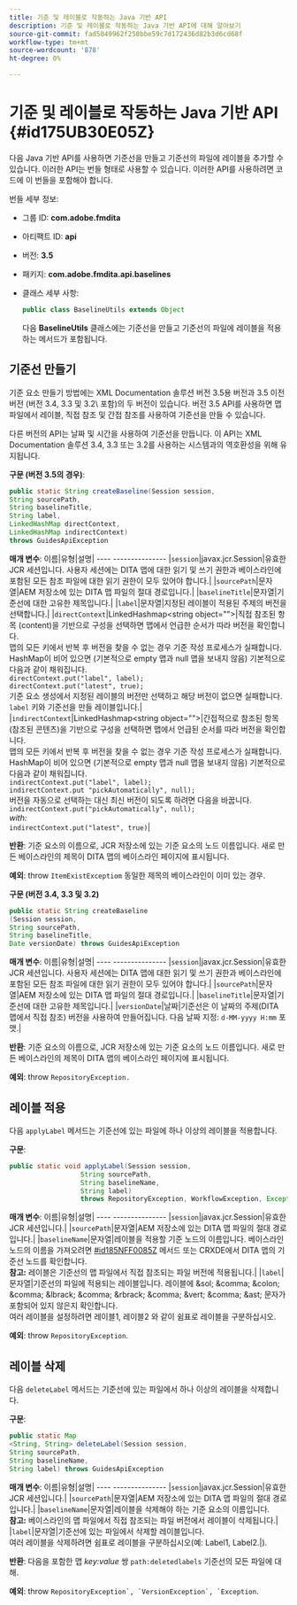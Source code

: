 ```yaml
---
title: 기준 및 레이블로 작동하는 Java 기반 API
description: 기준 및 레이블로 작동하는 Java 기반 API에 대해 알아보기
source-git-commit: fad5049962f258bbe59c7d172436d82b3d6cd68f
workflow-type: tm+mt
source-wordcount: '878'
ht-degree: 0%

---
```



# 기준 및 레이블로 작동하는 Java 기반 API {#id175UB30E05Z}

다음 Java 기반 API를 사용하면 기준선을 만들고 기준선의 파일에 레이블을 추가할 수 있습니다. 이러한 API는 번들 형태로 사용할 수 있습니다. 이러한 API를 사용하려면 코드에 이 번들을 포함해야 합니다.

번들 세부 정보:

- 그룹 ID: **com.adobe.fmdita**

- 아티팩트 ID: **api**

- 버전: **3.5**

- 패키지: **com.adobe.fmdita.api.baselines**

- 클래스 세부 사항:

  ```JAVA
  public class BaselineUtils extends Object
  ```

  다음 **BaselineUtils** 클래스에는 기준선을 만들고 기준선의 파일에 레이블을 적용하는 메서드가 포함됩니다.


## 기준선 만들기

기준 요소 만들기 방법에는 XML Documentation 솔루션 버전 3.5용 버전과 3.5 이전 버전 \(버전 3.4, 3.3 및 3.2\ 포함)의 두 버전이 있습니다. 버전 3.5 API를 사용하면 맵 파일에서 레이블, 직접 참조 및 간접 참조를 사용하여 기준선을 만들 수 있습니다.

다른 버전의 API는 날짜 및 시간을 사용하여 기준선을 만듭니다. 이 API는 XML Documentation 솔루션 3.4, 3.3 또는 3.2를 사용하는 시스템과의 역호환성을 위해 유지됩니다.

**구문 \(버전 3.5의 경우\)**:

```JAVA
public static String createBaseline(Session session, 
String sourcePath, 
String baselineTitle, 
String label, 
LinkedHashMap directContext, 
LinkedHashMap indirectContext) 
throws GuidesApiException
```

**매개 변수**: 이름|유형|설명| ---- --------------- |`session`|javax.jcr.Session|유효한 JCR 세션입니다. 사용자 세션에는 DITA 맵에 대한 읽기 및 쓰기 권한과 베이스라인에 포함된 모든 참조 파일에 대한 읽기 권한이 모두 있어야 합니다.| |`sourcePath`|문자열|AEM 저장소에 있는 DITA 맵 파일의 절대 경로입니다.| |`baselineTitle`|문자열|기준선에 대한 고유한 제목입니다.| |`label`|문자열|지정된 레이블이 적용된 주제의 버전을 선택합니다.| |`directContext`|LinkedHashmap&lt;string object=&quot;&quot;>|직접 참조된 항목 \(content\)을 기반으로 구성을 선택하면 맵에서 언급한 순서가 따라 버전을 확인합니다. <br> 맵의 모든 키에서 반복 후 버전을 찾을 수 없는 경우 기준 작성 프로세스가 실패합니다. <br> HashMap이 비어 있으면 \(기본적으로 empty 맵과 null 맵을 보내지 않음\) 기본적으로 다음과 같이 채워집니다. <br>`directContext.put("label", label);` <br> `directContext.put("latest", true);` <br> 기준 요소 생성에서 지정된 레이블의 버전만 선택하고 해당 버전이 없으면 실패합니다. `label` 키와 기준선을 만들 레이블입니다.| |`indirectContext`|LinkedHashmap&lt;string object=&quot;&quot;>|간접적으로 참조된 항목 \(참조된 콘텐츠\)을 기반으로 구성을 선택하면 맵에서 언급된 순서를 따라 버전을 확인합니다. <br> 맵의 모든 키에서 반복 후 버전을 찾을 수 없는 경우 기준 작성 프로세스가 실패합니다. <br> HashMap이 비어 있으면 \(기본적으로 empty 맵과 null 맵을 보내지 않음\) 기본적으로 다음과 같이 채워집니다. <br>`indirectContext.put("label", label);` <br>`indirectContext.put "pickAutomatically", null);` <br> 버전을 자동으로 선택하는 대신 최신 버전이 되도록 하려면 다음을 바꿉니다. <br>`indirectContext.put("pickAutomatically", null);` <br> _with:_ <br>`indirectContext.put("latest", true)`|

**반환**: 기준 요소의 이름으로, JCR 저장소에 있는 기준 요소의 노드 이름입니다. 새로 만든 베이스라인의 제목이 DITA 맵의 베이스라인 페이지에 표시됩니다.

**예외**: throw ``ItemExistExceptiom`` 동일한 제목의 베이스라인이 이미 있는 경우.

**구문 \(버전 3.4, 3.3 및 3.2\)**

```JAVA
public static String createBaseline
(Session session, 
String sourcePath, 
String baselineTitle, 
Date versionDate) throws GuidesApiException
```

**매개 변수**: 이름|유형|설명| ---- --------------- |`session`|javax.jcr.Session|유효한 JCR 세션입니다. 사용자 세션에는 DITA 맵에 대한 읽기 및 쓰기 권한과 베이스라인에 포함된 모든 참조 파일에 대한 읽기 권한이 모두 있어야 합니다.| |``sourcePath``|문자열|AEM 저장소에 있는 DITA 맵 파일의 절대 경로입니다.| |`baselineTitle`|문자열|기준선에 대한 고유한 제목입니다.| |`versionDate`|날짜|기준선은 이 날짜의 주제\(DITA 맵에서 직접 참조\) 버전을 사용하여 만들어집니다. 다음 날짜 지정: `d-MM-yyyy H:mm` 포맷.|

**반환**: 기준 요소의 이름으로, JCR 저장소에 있는 기준 요소의 노드 이름입니다. 새로 만든 베이스라인의 제목이 DITA 맵의 베이스라인 페이지에 표시됩니다.

**예외**: throw ``RepositoryException.``

## 레이블 적용

다음 ``applyLabel`` 메서드는 기준선에 있는 파일에 하나 이상의 레이블을 적용합니다.

**구문**:

```JAVA
public static void applyLabel(Session session,
                  String sourcePath,
                  String baselineName,
                  String label)
                  throws RepositoryException, WorkflowException, Exception
```

**매개 변수**: 이름|유형|설명| ---- --------------- |`session`|javax.jcr.Session|유효한 JCR 세션입니다.| |`sourcePath`|문자열|AEM 저장소에 있는 DITA 맵 파일의 절대 경로입니다.| |``baselineName``|문자열|레이블을 적용할 기준 노드의 이름입니다. 베이스라인 노드의 이름을 가져오려면 [\#id185NFF0085Z](#id185NFF0085Z) 메서드 또는 CRXDE에서 DITA 맵의 기준선 노드를 확인합니다.<br> **참고:** 레이블은 기준선의 맵 파일에서 직접 참조되는 파일 버전에 적용됩니다.| |`label`|문자열|기준선의 파일에 적용되는 레이블입니다. 레이블에 &amp;sol; &amp;comma; &amp;colon; &amp;comma; &amp;lbrack; &amp;comma; &amp;rbrack; &amp;comma; &amp;vert; &amp;comma; &amp;ast; 문자가 포함되어 있지 않은지 확인합니다. <br> 여러 레이블을 설정하려면 레이블1, 레이블2 와 같이 쉼표로 레이블을 구분하십시오.

**예외**: throw `RepositoryException`.

## 레이블 삭제

다음 ``deleteLabel`` 메서드는 기준선에 있는 파일에서 하나 이상의 레이블을 삭제합니다.

**구문**:

```JAVA
public static Map
<String, String> deleteLabel(Session session, 
String sourcePath, 
String baselineName, 
String label) throws GuidesApiException
```

**매개 변수**: 이름|유형|설명| ---- --------------- |`session`|javax.jcr.Session|유효한 JCR 세션입니다.| |`sourcePath`|문자열|AEM 저장소에 있는 DITA 맵 파일의 절대 경로입니다.| |`baselineName`|문자열|레이블을 삭제해야 하는 기준 요소의 이름입니다. <br> **참고:** 베이스라인의 맵 파일에서 직접 참조되는 파일 버전에서 레이블이 삭제됩니다.| |`label`|문자열|기준선에 있는 파일에서 삭제할 레이블입니다. <br> 여러 레이블을 삭제하려면 쉼표로 레이블을 구분하십시오(예: Label1, Label2.|).

**반환**: 다음을 포함한 맵 *key:value* 쌍 `path:deletedlabels` 기준선의 모든 파일에 대해.

**예외**: throw ``RepositoryException`, `VersionException`, `Exception``.

